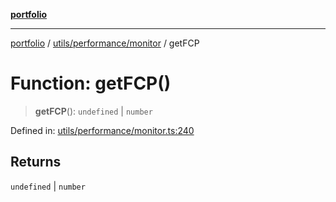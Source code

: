 [**portfolio**](../../../../README.md)

***

[portfolio](../../../../modules.md) / [utils/performance/monitor](../README.md) / getFCP

# Function: getFCP()

> **getFCP**(): `undefined` \| `number`

Defined in: [utils/performance/monitor.ts:240](https://github.com/tnorlund/Portfolio/blob/ab9ee8fd3d8b755297c6aea3a275e957a48af25e/portfolio/utils/performance/monitor.ts#L240)

## Returns

`undefined` \| `number`
